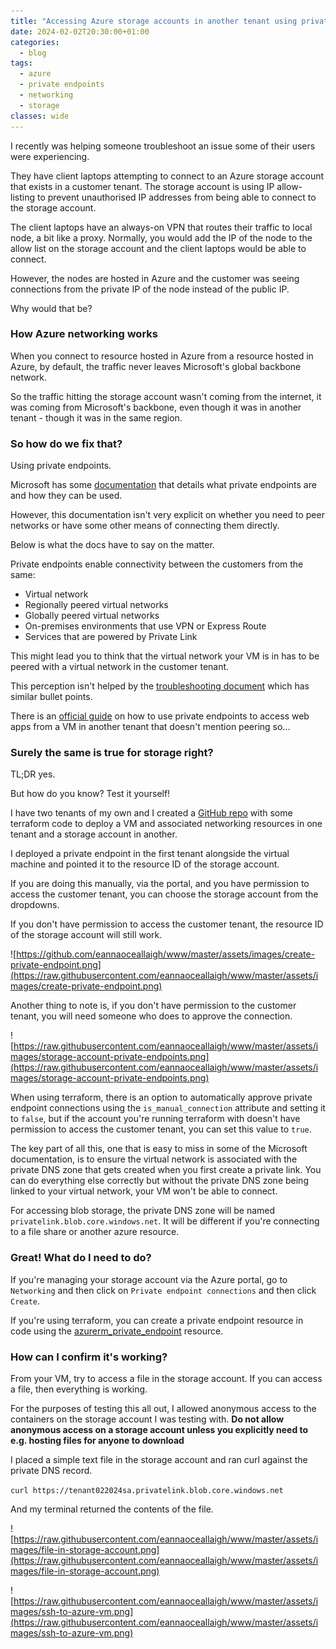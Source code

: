 ```yaml
---
title: "Accessing Azure storage accounts in another tenant using private endpoints"
date: 2024-02-02T20:30:00+01:00
categories:
  - blog
tags:
  - azure
  - private endpoints
  - networking
  - storage
classes: wide
---
```


I recently was helping someone troubleshoot an issue some of their users were experiencing.

They have client laptops attempting to connect to an Azure storage account that exists in a customer tenant. The storage account is using IP allow-listing to prevent unauthorised IP addresses from being able to connect to the storage account.

The client laptops have an always-on VPN that routes their traffic to local node, a bit like a proxy. Normally, you would add the IP of the node to the allow list on the storage account and the client laptops would be able to connect.

However, the nodes are hosted in Azure and the customer was seeing connections from the private IP of the node instead of the public IP.

Why would that be?

### How Azure networking works

When you connect to resource hosted in Azure from a resource hosted in Azure, by default, the traffic never leaves Microsoft's global backbone network.

So the traffic hitting the storage account wasn't coming from the internet, it was coming from Microsoft's backbone, even though it was in another tenant - though it was in the same region.

### So how do we fix that?

Using private endpoints.

Microsoft has some [documentation](https://learn.microsoft.com/en-us/azure/private-link/private-endpoint-overview) that details what private endpoints are and how they can be used.

However, this documentation isn't very explicit on whether you need to peer networks or have some other means of connecting them directly. 

Below is what the docs have to say on the matter.

Private endpoints enable connectivity between the customers from the same:

- Virtual network
- Regionally peered virtual networks
- Globally peered virtual networks
- On-premises environments that use VPN or Express Route
- Services that are powered by Private Link

This might lead you to think that the virtual network your VM is in has to be peered with a virtual network in the customer tenant.

This perception isn't helped by the [troubleshooting document](https://learn.microsoft.com/en-us/azure/private-link/troubleshoot-private-endpoint-connectivity) which has similar bullet points.

There is an [official guide](https://learn.microsoft.com/en-us/azure/architecture/guide/networking/cross-tenant-secure-access-private-endpoints) on how to use private endpoints to access web apps from a VM in another tenant that doesn't mention peering so...

### Surely the same is true for storage right?

TL;DR yes.

But how do you know? Test it yourself!

I have two tenants of my own and I created a [GitHub repo](https://github.com/eannaoceallaigh/azure-cross-tenant-storage) with some terraform code to deploy a VM and associated networking resources in one tenant and a storage account in another.

I deployed a private endpoint in the first tenant alongside the virtual machine and pointed it to the resource ID of the storage account.

If you are doing this manually, via the portal, and you have permission to access the customer tenant, you can choose the storage account from the dropdowns.

If you don't have permission to access the customer tenant, the resource ID of the storage account will still work.

![https://github.com/eannaoceallaigh/www/master/assets/images/create-private-endpoint.png](https://raw.githubusercontent.com/eannaoceallaigh/www/master/assets/images/create-private-endpoint.png)

Another thing to note is, if you don't have permission to the customer tenant, you will need someone who does to approve the connection.

![https://raw.githubusercontent.com/eannaoceallaigh/www/master/assets/images/storage-account-private-endpoints.png](https://raw.githubusercontent.com/eannaoceallaigh/www/master/assets/images/storage-account-private-endpoints.png)

When using terraform, there is an option to automatically approve private endpoint connections using the `is_manual_connection` attribute and setting it to `false`, but if the account you're running terraform with doesn't have permission to access the customer tenant, you can set this value to `true`.

The key part of all this, one that is easy to miss in some of the Microsoft documentation, is to ensure the virtual network is associated with the private DNS zone that gets created when you first create a private link. You can do everything else correctly but without the private DNS zone being linked to your virtual network, your VM won't be able to connect. 

For accessing blob storage, the private DNS zone will be named `privatelink.blob.core.windows.net`. It will be different if you're connecting to a file share or another azure resource.

### Great! What do I need to do?

If you're managing your storage account via the Azure portal, go to `Networking` and then click on `Private endpoint connections` and then click `Create`.

If you're using terraform, you can create a private endpoint resource in code using the [azurerm_private_endpoint](https://registry.terraform.io/providers/hashicorp/azurerm/latest/docs/resources/private_endpoint) resource.

### How can I confirm it's working?

From your VM, try to access a file in the storage account. If you can access a file, then everything is working.

For the purposes of testing this all out, I allowed anonymous access to the containers on the storage account I was testing with. **Do not allow anonymous access on a storage account unless you explicitly need to e.g. hosting files for anyone to download**

I placed a simple text file in the storage account and ran curl against the private DNS record.

`curl https://tenant022024sa.privatelink.blob.core.windows.net`

And my terminal returned the contents of the file.

![https://raw.githubusercontent.com/eannaoceallaigh/www/master/assets/images/file-in-storage-account.png](https://raw.githubusercontent.com/eannaoceallaigh/www/master/assets/images/file-in-storage-account.png)

![https://raw.githubusercontent.com/eannaoceallaigh/www/master/assets/images/ssh-to-azure-vm.png](https://raw.githubusercontent.com/eannaoceallaigh/www/master/assets/images/ssh-to-azure-vm.png)
